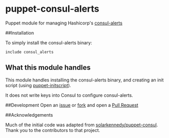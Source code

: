# puppet-consul-alerts
Puppet module for managing Hashicorp's [consul-alerts](https://github.com/AcalephStorage/consul-alerts)

##Installation

To simply install the consul-alerts binary:

```puppet
include consul_alerts
```

## What this module handles
This module handles installing the consul-alerts binary, and creating an init script (using [puppet-initscript](https://github.com/EvanKrall/puppet-initscript)).

It does not write keys into Consul to configure consul-alerts.

##Development
Open an [issue](https://github.com/EvanKrall/puppet-consul-alerts/issues) or
[fork](https://github.com/EvanKrall/puppet-consul-alerts/fork) and open a
[Pull Request](https://github.com/EvanKrall/puppet-consul-alerts/pulls)

##Acknowledgements

Much of the initial code was adapted from [solarkennedy/puppet-consul](https://github.com/solarkennedy/puppet-consul). Thank you to the contributors to that project.